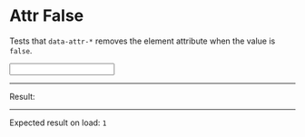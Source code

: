 # Attr False

Tests that `data-attr-*` removes the element attribute when the value is `false`.

<div>
  <input type="text" data-ref-input data-attr-readonly="false" class="input input-bordered" />
  <hr />
  Result:
  <code id="result" data-text="$input.hasAttribute('readonly') ? 0 : 1"></code>
  <hr />
  Expected result on load: <code>1</code>
</div>